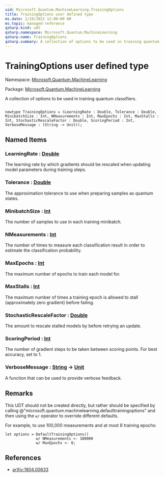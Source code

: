 ```yaml
---
uid: Microsoft.Quantum.MachineLearning.TrainingOptions
title: TrainingOptions user defined type
ms.date: 1/19/2022 12:00:00 AM
ms.topic: managed-reference
qsharp.kind: udt
qsharp.namespace: Microsoft.Quantum.MachineLearning
qsharp.name: TrainingOptions
qsharp.summary: A collection of options to be used in training quantum classifiers.
---
```


# TrainingOptions user defined type

Namespace: [Microsoft.Quantum.MachineLearning](xref:Microsoft.Quantum.MachineLearning)

Package: [Microsoft.Quantum.MachineLearning](https://nuget.org/packages/Microsoft.Quantum.MachineLearning)


A collection of options to be used in training quantum classifiers.

```qsharp

newtype TrainingOptions = (LearningRate : Double, Tolerance : Double, MinibatchSize : Int, NMeasurements : Int, MaxEpochs : Int, MaxStalls : Int, StochasticRescaleFactor : Double, ScoringPeriod : Int, VerboseMessage : (String -> Unit));
```



## Named Items

### LearningRate : [Double](xref:microsoft.quantum.qsharp.valueliterals#double-literals)

The learning rate by which gradients should be rescaled when updatingmodel parameters during training steps.
### Tolerance : [Double](xref:microsoft.quantum.qsharp.valueliterals#double-literals)

The approximation tolerance to use when preparing samples as quantumstates.
### MinibatchSize : [Int](xref:microsoft.quantum.qsharp.valueliterals#int-literals)

The number of samples to use in each training minibatch.
### NMeasurements : [Int](xref:microsoft.quantum.qsharp.valueliterals#int-literals)

The number of times to measure each classification result in order toestimate the classification probability.
### MaxEpochs : [Int](xref:microsoft.quantum.qsharp.valueliterals#int-literals)

The maximum number of epochs to train each model for.
### MaxStalls : [Int](xref:microsoft.quantum.qsharp.valueliterals#int-literals)

The maximum number of times a training epoch is allowed to stall(approximately zero gradient) before failing.
### StochasticRescaleFactor : [Double](xref:microsoft.quantum.qsharp.valueliterals#double-literals)

The amount to rescale stalled models by before retrying an update.
### ScoringPeriod : [Int](xref:microsoft.quantum.qsharp.valueliterals#int-literals)

The number of gradient steps to be taken between scoring points.For best accuracy, set to 1.
### VerboseMessage : [String](xref:microsoft.quantum.qsharp.valueliterals#string-literals) -> [Unit](xref:microsoft.quantum.qsharp.valueliterals#unit-literal)

A function that can be used to provide verbose feedback.

## Remarks

This UDT should not be created directly, but rather should be specifiedby calling @"microsoft.quantum.machinelearning.defaulttrainingoptions"and then using the `w/` operator to override different defaults.For example, to use 100,000 measurements and at most 8 trainingepochs:```qsharplet options = DefaultTrainingOptions()              w/ NMeasurements <- 100000              w/ MaxEpochs <- 8;```

## References

- [arXiv:1804.00633](https://arxiv.org/abs/1804.00633)